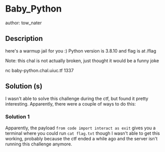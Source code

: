 # Baby_Python
author: tow_nater
## Description
here's a warmup jail for you :) Python version is 3.8.10 and flag is at /flag

Note: this chal is not actually broken, just thought it would be a funny joke

nc baby-python.chal.uiuc.tf 1337
## Solution (s)
I wasn't able to solve this challenge during the ctf, but found it pretty interesting. Apparently, there were a couple of ways to do this:

### Solution 1
Apparently, the payload ```from code import interact as exit``` gives you a terminal where you could run ```cat flag.txt``` though I wasn't able to get this working, probably because the ctf ended a while ago and the server isn't running this challenge anymore.

